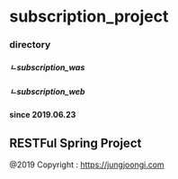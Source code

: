 # subscription_project

### directory
##### ㄴsubscription_was
##### ㄴsubscription_web

#### since 2019.06.23

## RESTFul Spring Project


@2019 Copyright : https://jungjoongi.com